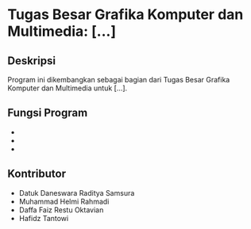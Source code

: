 # Tugas Besar Grafika Komputer dan Multimedia: [...]
## Deskripsi
Program ini dikembangkan sebagai bagian dari Tugas Besar Grafika Komputer dan Multimedia untuk [...].

## Fungsi Program
- 
- 
- 

## Kontributor
- Datuk Daneswara Raditya Samsura
- Muhammad Helmi Rahmadi
- Daffa Faiz Restu Oktavian
- Hafidz Tantowi
